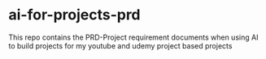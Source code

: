 # ai-for-projects-prd
This repo contains the PRD-Project requirement documents when using AI to build projects for my youtube and udemy project based projects
